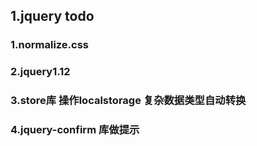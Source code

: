 ## 1.jquery todo
### 1.normalize.css
### 2.jquery1.12
### 3.store库 操作localstorage 复杂数据类型自动转换
### 4.jquery-confirm  库做提示